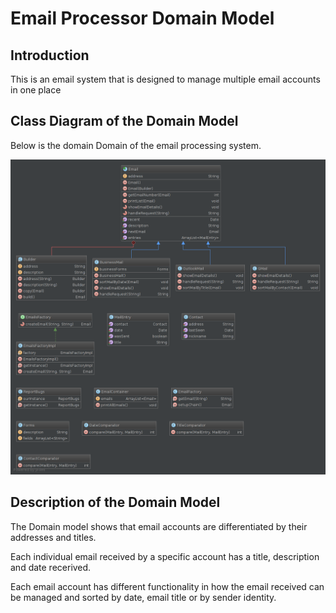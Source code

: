 # Email Processor Domain Model

## Introduction
This is an email system that is designed to manage multiple email accounts in one place

## Class Diagram of the Domain Model

Below is the domain Domain of the email processing system.

![Domain Model](/diagram.png)

## Description of the Domain Model

The Domain model shows that email accounts are differentiated by their addresses and titles.

Each individual email received by a specific account has a title, description and date recerived.

Each email account has different functionality in how the email received can be managed and sorted by date, email title or by sender identity.

